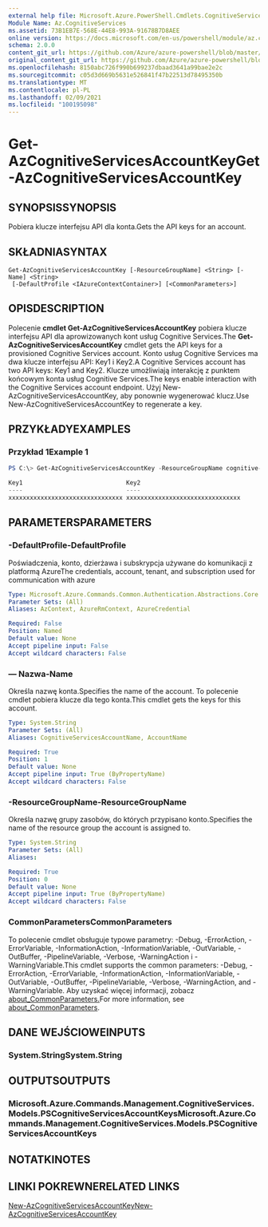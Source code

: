 ```yaml
---
external help file: Microsoft.Azure.PowerShell.Cmdlets.CognitiveServices.dll-Help.xml
Module Name: Az.CognitiveServices
ms.assetid: 73B1EB7E-568E-44E8-993A-91678B7D8AEE
online version: https://docs.microsoft.com/en-us/powershell/module/az.cognitiveservices/get-azcognitiveservicesaccountkey
schema: 2.0.0
content_git_url: https://github.com/Azure/azure-powershell/blob/master/src/CognitiveServices/CognitiveServices/help/Get-AzCognitiveServicesAccountKey.md
original_content_git_url: https://github.com/Azure/azure-powershell/blob/master/src/CognitiveServices/CognitiveServices/help/Get-AzCognitiveServicesAccountKey.md
ms.openlocfilehash: 8150abc726f990b699237dbaad3641a99bae2e2c
ms.sourcegitcommit: c05d3d669b5631e526841f47b22513d78495350b
ms.translationtype: MT
ms.contentlocale: pl-PL
ms.lasthandoff: 02/09/2021
ms.locfileid: "100195098"
---
```

# <span data-ttu-id="abfca-101">Get-AzCognitiveServicesAccountKey</span><span class="sxs-lookup"><span data-stu-id="abfca-101">Get-AzCognitiveServicesAccountKey</span></span>

## <span data-ttu-id="abfca-102">SYNOPSIS</span><span class="sxs-lookup"><span data-stu-id="abfca-102">SYNOPSIS</span></span>
<span data-ttu-id="abfca-103">Pobiera klucze interfejsu API dla konta.</span><span class="sxs-lookup"><span data-stu-id="abfca-103">Gets the API keys for an account.</span></span>

## <span data-ttu-id="abfca-104">SKŁADNIA</span><span class="sxs-lookup"><span data-stu-id="abfca-104">SYNTAX</span></span>

```
Get-AzCognitiveServicesAccountKey [-ResourceGroupName] <String> [-Name] <String>
 [-DefaultProfile <IAzureContextContainer>] [<CommonParameters>]
```

## <span data-ttu-id="abfca-105">OPIS</span><span class="sxs-lookup"><span data-stu-id="abfca-105">DESCRIPTION</span></span>
<span data-ttu-id="abfca-106">Polecenie **cmdlet Get-AzCognitiveServicesAccountKey** pobiera klucze interfejsu API dla aprowizowanych kont usług Cognitive Services.</span><span class="sxs-lookup"><span data-stu-id="abfca-106">The **Get-AzCognitiveServicesAccountKey** cmdlet gets the API keys for a provisioned Cognitive Services account.</span></span>
<span data-ttu-id="abfca-107">Konto usług Cognitive Services ma dwa klucze interfejsu API: Key1 i Key2.</span><span class="sxs-lookup"><span data-stu-id="abfca-107">A Cognitive Services account has two API keys: Key1 and Key2.</span></span>
<span data-ttu-id="abfca-108">Klucze umożliwiają interakcję z punktem końcowym konta usług Cognitive Services.</span><span class="sxs-lookup"><span data-stu-id="abfca-108">The keys enable interaction with the Cognitive Services account endpoint.</span></span>
<span data-ttu-id="abfca-109">Użyj New-AzCognitiveServicesAccountKey, aby ponownie wygenerować klucz.</span><span class="sxs-lookup"><span data-stu-id="abfca-109">Use New-AzCognitiveServicesAccountKey to regenerate a key.</span></span>

## <span data-ttu-id="abfca-110">PRZYKŁADY</span><span class="sxs-lookup"><span data-stu-id="abfca-110">EXAMPLES</span></span>

### <span data-ttu-id="abfca-111">Przykład 1</span><span class="sxs-lookup"><span data-stu-id="abfca-111">Example 1</span></span>
```powershell
PS C:\> Get-AzCognitiveServicesAccountKey -ResourceGroupName cognitive-services-resource-group -name myluis

Key1                             Key2
----                             ----
xxxxxxxxxxxxxxxxxxxxxxxxxxxxxxxx xxxxxxxxxxxxxxxxxxxxxxxxxxxxxxxx
```

## <span data-ttu-id="abfca-112">PARAMETERS</span><span class="sxs-lookup"><span data-stu-id="abfca-112">PARAMETERS</span></span>

### <span data-ttu-id="abfca-113">-DefaultProfile</span><span class="sxs-lookup"><span data-stu-id="abfca-113">-DefaultProfile</span></span>
<span data-ttu-id="abfca-114">Poświadczenia, konto, dzierżawa i subskrypcja używane do komunikacji z platformą Azure</span><span class="sxs-lookup"><span data-stu-id="abfca-114">The credentials, account, tenant, and subscription used for communication with azure</span></span>

```yaml
Type: Microsoft.Azure.Commands.Common.Authentication.Abstractions.Core.IAzureContextContainer
Parameter Sets: (All)
Aliases: AzContext, AzureRmContext, AzureCredential

Required: False
Position: Named
Default value: None
Accept pipeline input: False
Accept wildcard characters: False
```

### <span data-ttu-id="abfca-115">— Nazwa</span><span class="sxs-lookup"><span data-stu-id="abfca-115">-Name</span></span>
<span data-ttu-id="abfca-116">Określa nazwę konta.</span><span class="sxs-lookup"><span data-stu-id="abfca-116">Specifies the name of the account.</span></span>
<span data-ttu-id="abfca-117">To polecenie cmdlet pobiera klucze dla tego konta.</span><span class="sxs-lookup"><span data-stu-id="abfca-117">This cmdlet gets the keys for this account.</span></span>

```yaml
Type: System.String
Parameter Sets: (All)
Aliases: CognitiveServicesAccountName, AccountName

Required: True
Position: 1
Default value: None
Accept pipeline input: True (ByPropertyName)
Accept wildcard characters: False
```

### <span data-ttu-id="abfca-118">-ResourceGroupName</span><span class="sxs-lookup"><span data-stu-id="abfca-118">-ResourceGroupName</span></span>
<span data-ttu-id="abfca-119">Określa nazwę grupy zasobów, do których przypisano konto.</span><span class="sxs-lookup"><span data-stu-id="abfca-119">Specifies the name of the resource group the account is assigned to.</span></span>

```yaml
Type: System.String
Parameter Sets: (All)
Aliases:

Required: True
Position: 0
Default value: None
Accept pipeline input: True (ByPropertyName)
Accept wildcard characters: False
```

### <span data-ttu-id="abfca-120">CommonParameters</span><span class="sxs-lookup"><span data-stu-id="abfca-120">CommonParameters</span></span>
<span data-ttu-id="abfca-121">To polecenie cmdlet obsługuje typowe parametry: -Debug, -ErrorAction, -ErrorVariable, -InformationAction, -InformationVariable, -OutVariable, -OutBuffer, -PipelineVariable, -Verbose, -WarningAction i -WarningVariable.</span><span class="sxs-lookup"><span data-stu-id="abfca-121">This cmdlet supports the common parameters: -Debug, -ErrorAction, -ErrorVariable, -InformationAction, -InformationVariable, -OutVariable, -OutBuffer, -PipelineVariable, -Verbose, -WarningAction, and -WarningVariable.</span></span> <span data-ttu-id="abfca-122">Aby uzyskać więcej informacji, zobacz [about_CommonParameters.](http://go.microsoft.com/fwlink/?LinkID=113216)</span><span class="sxs-lookup"><span data-stu-id="abfca-122">For more information, see [about_CommonParameters](http://go.microsoft.com/fwlink/?LinkID=113216).</span></span>

## <span data-ttu-id="abfca-123">DANE WEJŚCIOWE</span><span class="sxs-lookup"><span data-stu-id="abfca-123">INPUTS</span></span>

### <span data-ttu-id="abfca-124">System.String</span><span class="sxs-lookup"><span data-stu-id="abfca-124">System.String</span></span>

## <span data-ttu-id="abfca-125">OUTPUTS</span><span class="sxs-lookup"><span data-stu-id="abfca-125">OUTPUTS</span></span>

### <span data-ttu-id="abfca-126">Microsoft.Azure.Commands.Management.CognitiveServices.Models.PSCognitiveServicesAccountKeys</span><span class="sxs-lookup"><span data-stu-id="abfca-126">Microsoft.Azure.Commands.Management.CognitiveServices.Models.PSCognitiveServicesAccountKeys</span></span>

## <span data-ttu-id="abfca-127">NOTATKI</span><span class="sxs-lookup"><span data-stu-id="abfca-127">NOTES</span></span>

## <span data-ttu-id="abfca-128">LINKI POKREWNE</span><span class="sxs-lookup"><span data-stu-id="abfca-128">RELATED LINKS</span></span>

[<span data-ttu-id="abfca-129">New-AzCognitiveServicesAccountKey</span><span class="sxs-lookup"><span data-stu-id="abfca-129">New-AzCognitiveServicesAccountKey</span></span>](./New-AzCognitiveServicesAccountKey.md)



